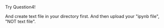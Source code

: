 
Try Question4!

And create text file in your directory first. And then upload your "ipynb file", "NOT text file".
